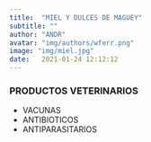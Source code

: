 ```yaml
---
title:  "MIEL Y DULCES DE MAGUEY"
subtitle: ""
author: "ANDR"
avatar: "img/authors/wferr.png"
image: "img/miel.jpg"
date:   2021-01-24 12:12:12
---
```


### PRODUCTOS VETERINARIOS
- VACUNAS
- ANTIBIOTICOS
- ANTIPARASITARIOS

